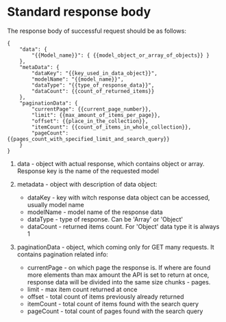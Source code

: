 # Standard response body

The response body of successful request should be as follows:
```
{
    "data": {
        "{{Model_name}}": { {{model_object_or_array_of_objects}} }
    },
    "metaData": {
        "dataKey": "{{key_used_in_data_object}}",
        "modelName": "{{model_name}}",
        "dataType": "{{type_of_response_data}}",
        "dataCount": {{count_of_returned_items}}
    },
    "paginationData": {
        "currentPage": {{current_page_number}},
        "limit": {{max_amount_of_items_per_page}},
        "offset": {{place_in_the_collection}},
        "itemCount": {{count_of_items_in_whole_collection}},
        "pageCount": {{pages_count_with_specified_limit_and_search_query}}
    }
}
```

1. data - object with actual response, which contains object or array. Response key is the name of the requested model
2. metadata - object with description of data object:

   - dataKey - key with witch response data object can be accessed, usually model name
   - modelName - model name of the response data
   - dataType - type of response. Can be 'Array' or 'Object'
   - dataCount - returned items count. For 'Object' data type it is always 1

3. paginationData - object, which coming only for GET many requests. It contains pagination related info:
   
   - currentPage - on which page the response is. If where are found more elements than max amount the API is set to return at once, response data will be divided into the same size chunks - pages.
   - limit - max item count returned at once
   - offset - total count of items previously already returned
   - itemCount - total count of items found with the search query
   - pageCount - total count of pages found with the search query
